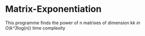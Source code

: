 # Matrix-Exponentiation
This programme finds the power of n matrixes of dimension k*k in O(k^3*log(n)) time complexity

